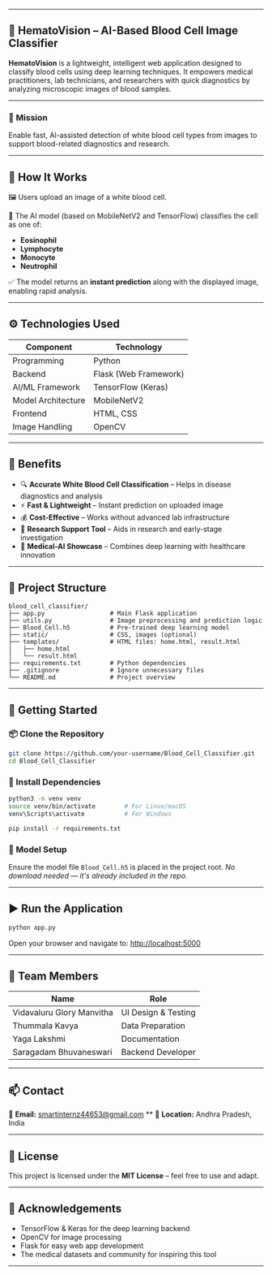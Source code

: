 
---

## 🧬 HematoVision – AI-Based Blood Cell Image Classifier

**HematoVision** is a lightweight, intelligent web application designed to classify blood cells using deep learning techniques. It empowers medical practitioners, lab technicians, and researchers with quick diagnostics by analyzing microscopic images of blood samples.

---

### 🎯 Mission

Enable fast, AI-assisted detection of white blood cell types from images to support blood-related diagnostics and research.

---



## 📸 How It Works

🖼️ Users upload an image of a white blood cell.

🤖 The AI model (based on MobileNetV2 and TensorFlow) classifies the cell as one of:

* **Eosinophil**
* **Lymphocyte**
* **Monocyte**
* **Neutrophil**

✅ The model returns an **instant prediction** along with the displayed image, enabling rapid analysis.

---

## ⚙️ Technologies Used

| Component          | Technology            |
| ------------------ | --------------------- |
| Programming        | Python                |
| Backend            | Flask (Web Framework) |
| AI/ML Framework    | TensorFlow (Keras)    |
| Model Architecture | MobileNetV2           |
| Frontend           | HTML, CSS             |
| Image Handling     | OpenCV                |

---

## 🌟 Benefits

* 🔍 **Accurate White Blood Cell Classification** – Helps in disease diagnostics and analysis
* ⚡ **Fast & Lightweight** – Instant prediction on uploaded image
* 💰 **Cost-Effective** – Works without advanced lab infrastructure
* 🧪 **Research Support Tool** – Aids in research and early-stage investigation
* 🧠 **Medical-AI Showcase** – Combines deep learning with healthcare innovation

---

## 🧠 Project Structure

```
blood_cell_classifier/
├── app.py                  # Main Flask application
├── utils.py                # Image preprocessing and prediction logic
├── Blood_Cell.h5           # Pre-trained deep learning model
├── static/                 # CSS, images (optional)
├── templates/              # HTML files: home.html, result.html
│   ├── home.html
│   └── result.html
├── requirements.txt        # Python dependencies
├── .gitignore              # Ignore unnecessary files
└── README.md               # Project overview
```

---

## 🚀 Getting Started

### 📦 Clone the Repository

```bash
git clone https://github.com/your-username/Blood_Cell_Classifier.git
cd Blood_Cell_Classifier
```

### 🔧 Install Dependencies

```bash
python3 -m venv venv
source venv/bin/activate        # For Linux/macOS
venv\Scripts\activate           # For Windows

pip install -r requirements.txt
```

### 📁 Model Setup

Ensure the model file `Blood_Cell.h5` is placed in the project root.
*No download needed — it's already included in the repo.*

---

## ▶️ Run the Application

```bash
python app.py
```

Open your browser and navigate to: [http://localhost:5000](http://localhost:5000)

---

## 👥 Team Members

| Name                      | Role           |
| ------------------------- | -------------- |
| Vidavaluru Glory Manvitha | UI Design & Testing |
| Thummala Kavya            |  Data Preparation   |
| Yaga Lakshmi              |  Documentation  |
| Saragadam Bhuvaneswari    | Backend Developer  |

---

## 📫 Contact

📧 **Email:** smartinternz44653@gmail.com **
📍 **Location:** Andhra Pradesh, India

---

## 📄 License

This project is licensed under the **MIT License** – feel free to use and adapt.

---

## 🙏 Acknowledgements

* TensorFlow & Keras for the deep learning backend
* OpenCV for image processing
* Flask for easy web app development
* The medical datasets and community for inspiring this tool

---


